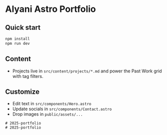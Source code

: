# Alyani Astro Portfolio 

## Quick start
```bash
npm install
npm run dev
```

## Content
- Projects live in `src/content/projects/*.md` and power the Past Work grid with tag filters.

## Customize
- Edit text in `src/components/Hero.astro`
- Update socials in `src/components/Contact.astro`
- Drop images in `public/assets/...`
```
# 2025-portfolio
# 2025-portfolio
